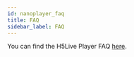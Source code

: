```yaml
---
id: nanoplayer_faq
title: FAQ
sidebar_label: FAQ
---
```


You can find the H5Live Player FAQ [here](../../faq/faq_h5live_player_general).